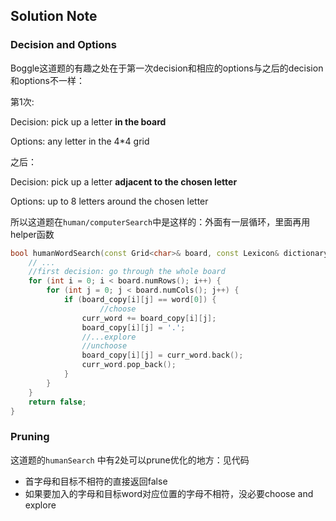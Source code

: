 ## Solution Note



### Decision and Options

Boggle这道题的有趣之处在于第一次decision和相应的options与之后的decision和options不一样：

第1次:

Decision: pick up a letter **in the board**

Options: any letter in the 4*4 grid

之后：

Decision: pick up a letter **adjacent to the chosen letter**

Options: up to 8 letters around the chosen letter

所以这道题在`human/computerSearch`中是这样的：外面有一层循环，里面再用helper函数

```c++
bool humanWordSearch(const Grid<char>& board, const Lexicon& dictionary, const string& word) {
    // ...
    //first decision: go through the whole board
    for (int i = 0; i < board.numRows(); i++) {
        for (int j = 0; j < board.numCols(); j++) {
            if (board_copy[i][j] == word[0]) {
            		//choose
                curr_word += board_copy[i][j];
                board_copy[i][j] = '.';
                //...explore
                //unchoose
                board_copy[i][j] = curr_word.back();
                curr_word.pop_back();
            }
        }
    }
    return false;
}

```



### Pruning

这道题的`humanSearch` 中有2处可以prune优化的地方：见代码

- 首字母和目标不相符的直接返回false
- 如果要加入的字母和目标word对应位置的字母不相符，没必要choose and explore